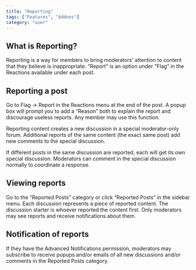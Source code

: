 ```yaml
---
title: "Reporting"
tags: ["Features", "Addons"]
category: "user"
---
```


## What is Reporting?

Reporting is a way for members to bring moderators’ attention to content that they believe is inappropriate. “Report” is an option under “Flag” in the Reactions available under each post.

## Reporting a post

Go to Flag -> Report in the Reactions menu at the end of the post. A popup box will prompt you to add a “Reason” both to explain the report and discourage useless reports. Any member may use this function.

Reporting content creates a new discussion in a special moderator-only forum.
Additional reports of the same content (the exact same post) add new comments to the special discussion.

If different posts in the same discussion are reported, each will get its own special discussion. Moderators can comment in the special discussion normally to coordinate a response.

## Viewing reports

Go to the “Reported Posts” category or click “Reported Posts” in the sidebar menu. Each discussion represents a piece of reported content. The discussion starter is whoever reported the content first. Only moderators may see reports and receive notifications about them.

## Notification of reports

If they have the Advanced Notifications permission, moderators may subscribe to receive popups and/or emails of all new discussions and/or comments in the Reported Posts category.
